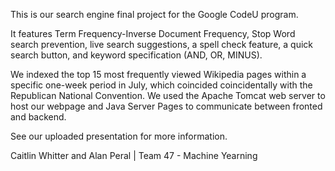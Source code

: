 This is our search engine final project for the Google CodeU program.

It features Term Frequency-Inverse Document Frequency, Stop Word search prevention, live search suggestions, a spell check feature, a quick search button, and keyword specification (AND, OR, MINUS).

We indexed the top 15 most frequently viewed Wikipedia pages within a specific one-week period in July, which coincided coincidentally with the Republican National Convention. We used the Apache Tomcat web server to host our webpage and Java Server Pages to communicate between fronted and backend.

See our uploaded presentation for more information.


Caitlin Whitter and Alan Peral | Team 47 - Machine Yearning
